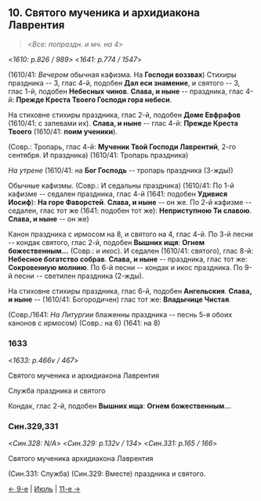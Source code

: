 ## 10. Святого мученика и архидиакона Лаврентия

> <*Все: попраздн. и мч. на 4*>

<*1610: p.826 / 989*>
<*1641: p.774 / 1547*>

(1610/41: *Вечером* обычная кафизма. На **Господи воззвах**)
Стихиры праздника -- 3, глас 4-й, подобен **Дал еси знамение**,
и святого -- 3, глас 1-й, подобен **Небесных чинов**.
**Слава, и ныне** -- праздника, глас 4-й: **Прежде Креста Твоего Господи гора небеси**.

На стиховне стихиры праздника, глас 2-й, подобен **Доме Евфрафов** (1610/41: с запевами их).
**Слава, и ныне** -- глас 4-й: **Прежде Креста Твоего** (1610/41: **поим ученики**).

(Совр.: Тропарь, глас 4-й: **Мученик Твой Господи Лаврентий**, 2-го сентября. И праздника)
(1610/41: Тропарь праздника)

*На утрене* (1610/41: на **Бог Господь** -- тропарь праздника (3-жды))

Обычные кафизмы.
(Совр.: И седальны праздника)
(1610/41: По 1-й кафизме -- седален праздника, глас 4-й (1641: подобен **Удивися Иосиф**): 
**На горе Фаворстей**. **Слава, и ныне** -- он же. 
По 2-й кафизме -- седален, глас тот же (1641: подобен тот же): **Неприступною Ти славою**. 
**Слава, и ныне** -- он же)

Канон праздника с ирмосом на 8, и святого на 4, глас 4-й.
По 3-й песни -- кондак святого, глас 2-й, подобен **Вышних ищя**: **Огнем божественным...**
(Совр.: и икос). И седален (1610/41: святого), глас 8-й: **Небесное богатство собрав**. 
**Слава, и ныне** -- праздника, глас тот же: **Сокровенную молнию**. 
По 6-й песни -- кондак и икос праздника. 
По 9-й песни -- светилен праздника (2-жды). 

На стиховне стихиры праздника, глас 6-й, подобен **Ангельския**.
**Слава, и ныне** -- (1610/41: Богородичен) глас тот же: **Владычице Чистая**.

(Совр./1641: *На Литургии* блаженны праздника -- песнь 5-я обоих канонов с ирмосом)
(Совр.: на 6) (1641: на 8)

### 1633

<*1633: p.466v / 467*>

Святого мученика и архидиакона Лаврентия

Служба праздника и святого

Кондак, глас 2-й, подобен **Вышних ища**: **Огнем божественным...**

### Син.329,331

<*Син.328: N/A*>
<*Син.329: p.132v / 134*>
<*Син.331: p.165 / 166*>

Святого мученика архидиакона Лаврентия

(Син.331: Служба) (Син.329: Вместе) праздника и святого.

[← 9-е](08_09_SAB.ru.md) | [Июль](README.md#10-й) | [11-е →](08_11_SAB.ru.md)

